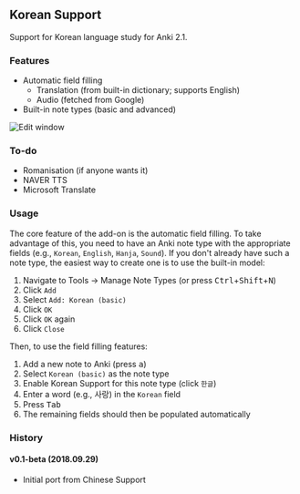 ## Korean Support

Support for Korean language study for Anki 2.1.

### Features

* Automatic field filling
  * Translation (from built-in dictionary; supports English)
  * Audio (fetched from Google)
* Built-in note types (basic and advanced)

![Edit window](https://raw.githubusercontent.com/scottgigante/korean-support/master/edit_window_demo.png)

### To-do

* Romanisation (if anyone wants it)
* NAVER TTS
* Microsoft Translate

### Usage

The core feature of the add-on is the automatic field filling. To take advantage of this, you need to have an Anki note type with the appropriate fields (e.g., `Korean`, `English`, `Hanja`, `Sound`). If you don't already have such a note type, the easiest way to create one is to use the built-in model:
1. Navigate to Tools → Manage Note Types (or press <kbd>Ctrl</kbd>+<kbd>Shift</kbd>+<kbd>N</kbd>)
2. Click `Add`
3. Select `Add: Korean (basic)`
4. Click `OK`
5. Click `OK` again
6. Click `Close`

Then, to use the field filling features:
1. Add a new note to Anki (press <kbd>a</kbd>)
2. Select `Korean (basic)` as the note type
3. Enable Korean Support for this note type (click `한글`)
4. Enter a word (e.g., 사랑) in the `Korean` field
5. Press <kbd>Tab</kbd>
6. The remaining fields should then be populated automatically

### History

#### v0.1-beta (2018.09.29)
* Initial port from Chinese Support
